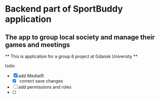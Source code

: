 # Backend part of SportBuddy application
## The app to group local society and manage their games and meetings

** This is application for a group 6 project at Gdansk University **

todo:
- [x] add MediatR 
  - [x] correct save changes
- [ ] add permissions and roles
- [ ] 

